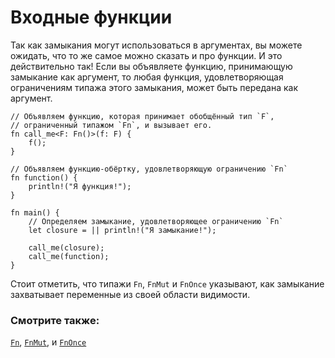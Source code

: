 # Входные функции

Так как замыкания могут использоваться в аргументах, вы можете ожидать, что то
же самое можно сказать и про функции. И это действительно так! Если вы
объявляете функцию, принимающую замыкание как аргумент, то любая функция,
удовлетворяющая ограничениям типажа этого замыкания, может быть передана как
аргумент.

```rust,editable
// Объявляем функцию, которая принимает обобщённый тип `F`,
// ограниченный типажом `Fn`, и вызывает его.
fn call_me<F: Fn()>(f: F) {
    f();
}

// Объявляем функцию-обёртку, удовлетворяющую ограничению `Fn`
fn function() {
    println!("Я функция!");
}

fn main() {
    // Определяем замыкание, удовлетворяющее ограничению `Fn`
    let closure = || println!("Я замыкание!");

    call_me(closure);
    call_me(function);
}
```

Стоит отметить, что типажи `Fn`, `FnMut` и `FnOnce` указывают, как
замыкание захватывает переменные из своей области видимости.

### Смотрите также:

[`Fn`](https://doc.rust-lang.org/std/ops/trait.Fn.html), [`FnMut`](https://doc.rust-lang.org/std/ops/trait.FnMut.html), и [`FnOnce`](https://doc.rust-lang.org/std/ops/trait.FnOnce.html)
